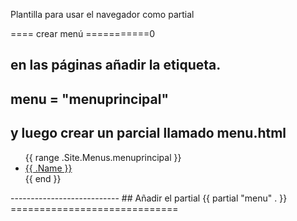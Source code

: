 Plantilla para usar el navegador como partial

==== crear menú ===========0
## en las páginas añadir la etiqueta.
menu = "menuprincipal"
---------------------------
## y luego crear un parcial llamado menu.html
<ul>
 {{ range .Site.Menus.menuprincipal }}
<li><a href="{{ .URL }}">{{ .Name }}</a></li>
{{ end }}
</ul>
---------------------------
## Añadir el partial
{{ partial "menu" . }}
=============================
